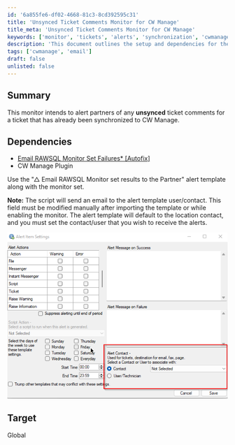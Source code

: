 ```yaml
---
id: '6a855fe6-df02-4668-81c3-8cd392595c31'
title: 'Unsynced Ticket Comments Monitor for CW Manage'
title_meta: 'Unsynced Ticket Comments Monitor for CW Manage'
keywords: ['monitor', 'tickets', 'alerts', 'synchronization', 'cwmanage']
description: 'This document outlines the setup and dependencies for the Unsynced Ticket Comments Monitor, which alerts partners about any ticket comments that have not been synchronized with CW Manage. It includes details on required plugins and configuration steps to ensure alerts are sent correctly.'
tags: ['cwmanage', 'email']
draft: false
unlisted: false
---
```


## Summary

This monitor intends to alert partners of any **unsynced** ticket comments for a ticket that has already been synchronized to CW Manage.

## Dependencies

- [Email RAWSQL Monitor Set Failures* [Autofix]](<../scripts/Email Creation - Computer Failure Only.md>)  
- CW Manage Plugin  

Use the "△ Email RAWSQL Monitor set results to the Partner" alert template along with the monitor set.

**Note:** The script will send an email to the alert template user/contact. This field must be modified manually after importing the template or while enabling the monitor. The alert template will default to the location contact, and you must set the contact/user that you wish to receive the alerts.

![Image](../../../static/img/CWM---Automate---Automate---Unsynced-Ticket-Content/image_1.png)

## Target

Global
